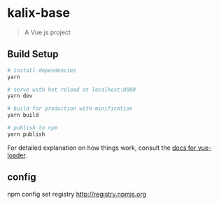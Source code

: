 # kalix-base

> A Vue.js project

## Build Setup

``` bash
# install dependencies
yarn

# serve with hot reload at localhost:8080
yarn dev

# build for production with minification
yarn build

# publish to npm
yarn publish
```

For detailed explanation on how things work, consult the [docs for vue-loader](http://vuejs.github.io/vue-loader).

## config

npm config set registry http://registry.npmjs.org
